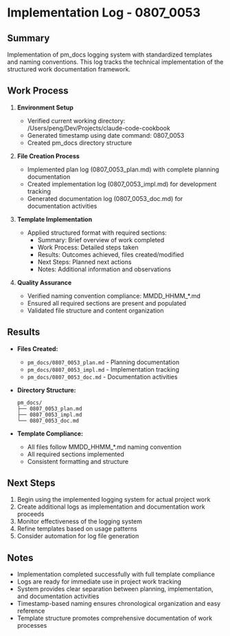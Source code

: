 # Implementation Log - 0807_0053

## Summary
Implementation of pm_docs logging system with standardized templates and naming conventions. This log tracks the technical implementation of the structured work documentation framework.

## Work Process
1. **Environment Setup**
   - Verified current working directory: /Users/peng/Dev/Projects/claude-code-cookbook
   - Generated timestamp using date command: 0807_0053
   - Created pm_docs directory structure

2. **File Creation Process**
   - Implemented plan log (0807_0053_plan.md) with complete planning documentation
   - Created implementation log (0807_0053_impl.md) for development tracking
   - Generated documentation log (0807_0053_doc.md) for documentation activities

3. **Template Implementation**
   - Applied structured format with required sections:
     - Summary: Brief overview of work completed
     - Work Process: Detailed steps taken
     - Results: Outcomes achieved, files created/modified
     - Next Steps: Planned next actions
     - Notes: Additional information and observations

4. **Quality Assurance**
   - Verified naming convention compliance: MMDD_HHMM_*.md
   - Ensured all required sections are present and populated
   - Validated file structure and content organization

## Results
- **Files Created:**
  - `pm_docs/0807_0053_plan.md` - Planning documentation
  - `pm_docs/0807_0053_impl.md` - Implementation tracking
  - `pm_docs/0807_0053_doc.md` - Documentation activities

- **Directory Structure:**
  ```
  pm_docs/
  ├── 0807_0053_plan.md
  ├── 0807_0053_impl.md
  └── 0807_0053_doc.md
  ```

- **Template Compliance:**
  - All files follow MMDD_HHMM_*.md naming convention
  - All required sections implemented
  - Consistent formatting and structure

## Next Steps
1. Begin using the implemented logging system for actual project work
2. Create additional logs as implementation and documentation work proceeds
3. Monitor effectiveness of the logging system
4. Refine templates based on usage patterns
5. Consider automation for log file generation

## Notes
- Implementation completed successfully with full template compliance
- Logs are ready for immediate use in project work tracking
- System provides clear separation between planning, implementation, and documentation activities
- Timestamp-based naming ensures chronological organization and easy reference
- Template structure promotes comprehensive documentation of work processes
